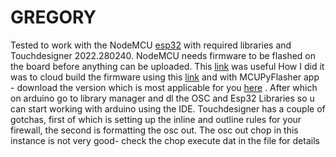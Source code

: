 # GREGORY

Tested to work with the NodeMCU [esp32](https://sg.cytron.io/p-nodemcu-esp32) with required libraries and Touchdesigner 2022.280240.
NodeMCU needs firmware to be flashed on the board before anything can be uploaded. This [link](https://nodemcu.readthedocs.io/en/latest/flash/) was useful
How I did it was to cloud build the firmware using this [link](https://nodemcu-build.com/) and with MCUPyFlasher app - download the version which is most applicable for you [here](https://github.com/marcelstoer/nodemcu-pyflasher/releases) . After which on arduino go to library manager and dl the OSC and Esp32 Libraries so u can start working with arduino using the IDE.
Touchdesigner has a couple of gotchas, first of which is setting up the inline and outline rules for your firewall, the second is formatting the osc out. The osc out chop in this instance is not very good- check the chop execute dat in the file for details
